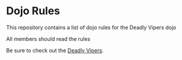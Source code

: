 Dojo Rules
==========

This repository contains a list of dojo rules for the Deadly Vipers dojo

All members should read the rules

Be sure to check out the <a href="https://github.com/deadlyvipers">Deadly Vipers</a>.
